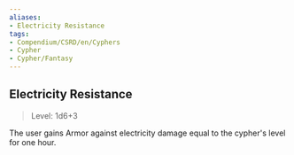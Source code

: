 ```yaml
---
aliases:
- Electricity Resistance
tags:
- Compendium/CSRD/en/Cyphers
- Cypher
- Cypher/Fantasy
---
```


  
## Electricity Resistance  
>Level: 1d6+3  
  
The user gains Armor against electricity damage equal to the cypher's level for one hour.
